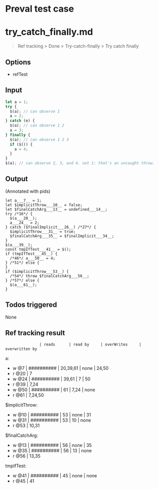 # Preval test case

# try_catch_finally.md

> Ref tracking > Done > Try-catch-finally > Try catch finally

## Options

- refTest

## Input

`````js filename=intro
let a = 1;
try {
  $(a); // can observe 1
  a = 2;
} catch (e) {
  $(a); // can observe 1 2
  a = 3;
} finally {
  $(a); // can observe 1 2 3 
  if ($()) {
    a = 4;
  }
}
$(a); // can observe 2, 3, and 4. not 1: that's an uncaught throw.
`````


## Output

(Annotated with pids)

`````filename=intro
let a___7__ = 1;
let $implicitThrow___10__ = false;
let $finalCatchArg___13__ = undefined___14__;
try /*16*/ {
  $(a___20__);
  a___24__ = 2;
} catch ($finalImplicit___26__) /*27*/ {
  $implicitThrow___31__ = true;
  $finalCatchArg___35__ = $finalImplicit___34__;
}
$(a___39__);
const tmpIfTest___41__ = $();
if (tmpIfTest___45__) {
  /*46*/ a___50__ = 4;
} /*51*/ else {
}
if ($implicitThrow___53__) {
  /*54*/ throw $finalCatchArg___56__;
} /*57*/ else {
  $(a___61__);
}
`````


## Todos triggered


None


## Ref tracking result


                   | reads      | read by     | overWrites     | overwritten by
a:
  - w @7       | ########## | 20,39,61    | none           | 24,50
  - r @20      | 7
  - w @24      | ########## | 39,61       | 7              | 50
  - r @39      | 7,24
  - w @50      | ########## | 61          | 7,24           | none
  - r @61      | 7,24,50

$implicitThrow:
  - w @10          | ########## | 53          | none           | 31
  - w @31          | ########## | 53          | 10             | none
  - r @53          | 10,31

$finalCatchArg:
  - w @13          | ########## | 56          | none           | 35
  - w @35          | ########## | 56          | 13             | none
  - r @56          | 13,35

tmpIfTest:
  - w @41          | ########## | 45          | none           | none
  - r @45          | 41
